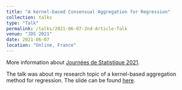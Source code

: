 ```yaml
---
title: "A kernel-based Consensual Aggregation for Regression"
collection: talks
type: "Talk"
permalink: /talks/2021-06-07-2nd-Article-Talk
venue: "JDS 2021"
date: 2021-06-07
location: "Online, France"
---
```

More information about [Journées de Statistique 2021](https://jds2021.sciencesconf.org/).

The talk was about my research topic of a kernel-based aggregation method for regression. 
The slide can be found [here](/files/SFDS2021-SotheaHAS.pdf).  

